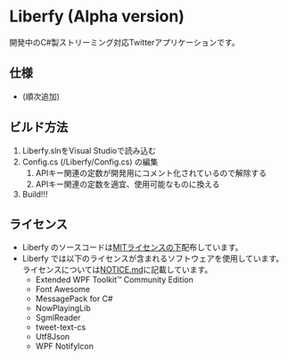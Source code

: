 ﻿# Liberfy (Alpha version)
開発中のC#製ストリーミング対応Twitterアプリケーションです。

## 仕様
- (順次追加)

## ビルド方法
1.  Liberfy.slnをVisual Studioで読み込む
2.  Config.cs (/Liberfy/Config.cs) の編集
    1. APIキー関連の定数が開発用にコメント化されているので解除する
    2. APIキー関連の定数を適宜、使用可能なものに換える
3. Build!!!

## ライセンス
- Liberfy のソースコードは[MITライセンスの下](https://github.com/atst1996/Liberfy/blob/master/LICENSE)配布しています。
- Liberfy では以下のライセンスが含まれるソフトウェアを使用しています。ライセンスについては[NOTICE.md](https://github.com/atst1996/Liberfy/blob/master/NOTICE.md)に記載しています。
  - Extended WPF Toolkit™ Community Edition
  - Font Awesome
  - MessagePack for C#
  - NowPlayingLib
  - SgmlReader
  - tweet-text-cs
  - Utf8Json
  - WPF NotifyIcon